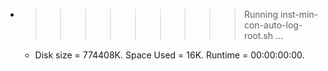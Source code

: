 * >>>>>>>>> Running inst-min-con-auto-log-root.sh ...
  * Disk size = 774408K. Space Used = 16K. Runtime = 00:00:00:00.
